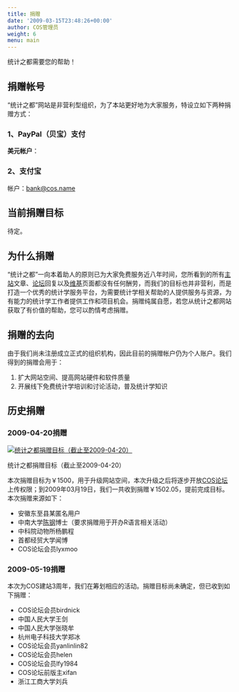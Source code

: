 ```yaml
---
title: 捐赠
date: '2009-03-15T23:48:26+00:00'
author: COS管理员
weight: 6
menu: main
---
```



统计之都需要您的帮助！

## 捐赠帐号

“统计之都”网站是非营利型组织，为了本站更好地为大家服务，特设立如下两种捐赠方式：

### 1、PayPal（贝宝）支付

**美元帐户**：

### 2、支付宝

帐户：bank@cos.name

## 当前捐赠目标

待定。

## 为什么捐赠

“统计之都”一向本着助人的原则已为大家免费服务近八年时间，您所看到的所有[主站](https://cos.name)文章、[论坛](https://cos.name/bbs)回复以及[维基](https://cos.name/wiki)页面都没有任何酬劳，而我们的目标也并非营利，而是打造一个优秀的统计学服务平台，为需要统计学相关帮助的人提供服务与资源，为有能力的统计学工作者提供工作和项目机会。捐赠纯属自愿，若您从统计之都网站获取了有价值的帮助，您可以酌情考虑捐赠。

## 捐赠的去向

由于我们尚未注册成立正式的组织机构，因此目前的捐赠帐户仍为个人账户。我们得到的捐赠会用于：

  1. 扩大网站空间、提高网站硬件和软件质量
  2. 开展线下免费统计学培训和讨论活动，普及统计学知识

## 历史捐赠

### 2009-04-20捐赠<figure id="attachment_845" style="width: 480px" class="wp-caption aligncenter">

[![统计之都捐赠目标（截止至2009-04-20）](https://cos.name/wp-content/uploads/2009/03/donate-2009-03-16.png "统计之都捐赠目标（截止至2009-04-20）")](https://cos.name/donate/)<figcaption class="wp-caption-text">统计之都捐赠目标（截止至2009-04-20）</figcaption></figure> 

本次捐赠目标为￥1500，用于升级网站空间，本次升级之后将逐步开放[COS论坛](https://cos.name/bbs)上传权限；到2009年03月19日，我们一共收到捐赠￥1502.05，提前完成目标。本次捐赠来源如下：

  * 安徽东至县某匿名用户
  * 中南大学[陈钢](http://www.gossipcoder.com/ "http://www.gossipcoder.com/")博士（要求捐赠用于开办R语言相关活动）
  * 中科院动物所杨鹏程
  * 首都经贸大学闻博
  * COS论坛会员lyxmoo

### 2009-05-19捐赠

本次为COS建站3周年，我们在筹划相应的活动。捐赠目标尚未确定，但已收到如下捐赠：

  * COS论坛会员birdnick
  * 中国人民大学王剑
  * 中国人民大学张晓牟
  * 杭州电子科技大学郑冰
  * COS论坛会员yanlinlin82
  * COS论坛会员helen
  * COS论坛会员lfy1984
  * COS论坛前版主xifan
  * 浙江工商大学刘兵
